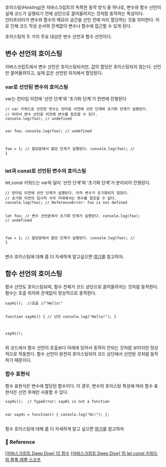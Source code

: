 <p>호이스팅(Hoisting)은 자바스크립트의 독특한 동작 방식 중 하나로, 변수와 함수 선언이 실제 코드가 실행되기 전에 상단으로 끌어올려지는 것처럼 동작하는 특성이다.<br />
인터프리터가 변수와 함수의 메모리 공간을 선언 전에 미리 할당하는 것을 의미한다. 이로 인해 코드 작성 순서와 관계없이 변수나 함수에 접근할 수 있게 된다.</p>
<p>호이스팅의 두 가지 주요 대상은 변수 선언과 함수 선언이다.</p>
<h2 id="변수-선언의-호이스팅">변수 선언의 호이스팅</h2>
<p>자바스크립트에서 변수 선언은 호이스팅되지만, 값의 할당은 호이스팅되지 않는다. 선언만 끌어올려지고, 실제 값은 선언된 위치에서 할당된다.</p>
<h3 id="var로-선언된-변수의-호이스팅">var로 선언된 변수의 호이스팅</h3>
<p>var는 런타임 이전에 '선언 단계'와 '초기화 단계'가 한번에 진행된다</p>
<pre><code class="language-js">// var 키워드로 선언한 변수는 런타임 이전에 선언 단계와 초기화 단계가 실행된다.
// 따라서 변수 선언문 이전에 변수를 참조할 수 있다.
console.log(foo); // undefined

var foo;
console.log(foo); // undefined

foo = 1; // 할당문에서 할당 단계가 실행된다.
console.log(foo); // 1</code></pre>
<h3 id="let과-const로-선언된-변수의-호이스팅">let과 const로 선언된 변수의 호이스팅</h3>
<p>let,const 키워드는 var와 달리 '선언 단계'와 '초기화 단계'가 분리되어 진행된다. </p>
<pre><code class="language-js">// 런타임 이전에 선언 단계가 실행된다. 아직 변수가 초기화되지 않았다.
// 초기화 이전의 일시적 사각 지대에서는 변수를 참조할 수 없다.
console.log(foo); // ReferenceError: foo is not defined

let foo; // 변수 선언문에서 초기화 단계가 실행된다.
console.log(foo); // undefined

foo = 1; // 할당문에서 할당 단계가 실행된다.
console.log(foo); // 1</code></pre>
<p>변수 호이스팅에 대해 좀 더 자세하게 알고싶으면 <a href="https://velog.io/@anstks1992/%EC%9E%90%EB%B0%94%EC%8A%A4%ED%81%AC%EB%A6%BD%ED%8A%B8-Deep-Dive-15-letconst-%ED%82%A4%EC%9B%8C%EB%93%9C%EC%99%80-%EB%B8%94%EB%A1%9D-%EB%A0%88%EB%B2%A8-%EC%8A%A4%EC%BD%94%ED%94%84">여기</a>를 참고하자.</p>
<h2 id="함수-선언의-호이스팅">함수 선언의 호이스팅</h2>
<p>함수 선언도 호이스팅되며, 함수 전체가 코드 상단으로 끌어올려지는 것처럼 동작한다. 함수는 호출 위치와 관계없이 정상적으로 동작한다.</p>
<pre><code class="language-js">sayHi();  //호출 //&quot;Hello!&quot;

function sayHi() { // 선언
  console.log(&quot;Hello!&quot;);
}

sayHi();</code></pre>
<p>위 코드에서 함수 선언이 호출보다 아래에 있어서 동작이 안되는 것처럼 보이지만 정상적으로 작동한다. 함수 선언이 완전히 호이스팅되어 코드 상단에서 선언된 것처럼 동작하기 때문이다.</p>
<h3 id="함수-표현식">함수 표현식</h3>
<p>함수 표현식은 변수에 할당된 함수이다. 이 경우, 변수의 호이스팅 특성에 따라 함수 표현식은 선언 후에만 사용할 수 있다.</p>
<pre><code class="language-js">sayHi();  // TypeError: sayHi is not a function

var sayHi = function() {
  console.log(&quot;Hi!&quot;);
};</code></pre>
<p>함수 호이스팅에 대해 좀 더 자세하게 알고 싶으면 <a href="https://velog.io/@anstks1992/%EC%9E%90%EB%B0%94%EC%8A%A4%ED%81%AC%EB%A6%BD%ED%8A%B8-Deep-Dive-12-%ED%95%A8%EC%88%98">여기</a>를 참고하자</p>
<h3 id="📄-reference">📄 Reference</h3>
<p><a href="https://velog.io/@anstks1992/%EC%9E%90%EB%B0%94%EC%8A%A4%ED%81%AC%EB%A6%BD%ED%8A%B8-Deep-Dive-12-%ED%95%A8%EC%88%98">[자바스크립트 Deep Dive] 12 함수</a>
<a href="https://velog.io/@anstks1992/%EC%9E%90%EB%B0%94%EC%8A%A4%ED%81%AC%EB%A6%BD%ED%8A%B8-Deep-Dive-15-letconst-%ED%82%A4%EC%9B%8C%EB%93%9C%EC%99%80-%EB%B8%94%EB%A1%9D-%EB%A0%88%EB%B2%A8-%EC%8A%A4%EC%BD%94%ED%94%84">[자바스크립트 Deep Dive] 15 let,const 키워드와 블록 레벨 스코프</a></p>